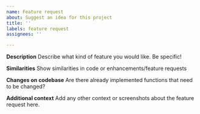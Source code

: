 ```yaml
---
name: Feature request
about: Suggest an idea for this project
title: ''
labels: feature request
assignees: ''

---
```


**Description**
Describe what kind of feature you would like. Be specific!

**Similarities**
Show similarities in code or enhancements/feature requests

**Changes on codebase**
Are there already implemented functions that need to be changed?

**Additional context**
Add any other context or screenshots about the feature request here.
